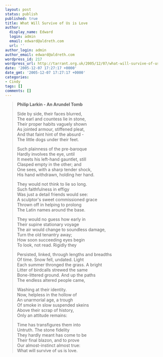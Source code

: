```yaml
---
layout: post
status: publish
published: true
title: What Will Survive of Us is Love
author:
  display_name: Edward
  login: admin
  email: edward@aldreth.com
  url: ''
author_login: admin
author_email: edward@aldreth.com
wordpress_id: 217
wordpress_url: http://tarrant.org.uk/2005/12/07/what-will-survive-of-us-is-love/
date: '2005-12-07 17:27:17 +0000'
date_gmt: '2005-12-07 17:27:17 +0000'
categories:
- Cindy
tags: []
comments: []
---
```

<blockquote><strong>Philip Larkin - An Arundel Tomb</strong>
<p>Side by side, their faces blurred,<br />
The earl and countess lie in stone,<br />
Their proper habits vaguely shown<br />
As jointed armour, stiffened pleat,<br />
And that faint hint of the absurd -<br />
The little dogs under their feet.</p>
<p>Such plainness of the pre-baroque<br />
Hardly involves the eye, until<br />
It meets his left-hand gauntlet, still<br />
Clasped empty in the other; and<br />
One sees, with a sharp tender shock,<br />
His hand withdrawn, holding her hand.</p>
<p>They would not think to lie so long.<br />
Such faithfulness in effigy<br />
Was just a detail friends would see:<br />
A sculptor's sweet commissioned grace<br />
Thrown off in helping to prolong<br />
The Latin names around the base.</p>
<p>They would no guess how early in<br />
Their supine stationary voyage<br />
The air would change to soundless damage,<br />
Turn the old tenantry away;<br />
How soon succeeding eyes begin<br />
To look, not read. Rigidly they</p>
<p>Persisted, linked, through lengths and breadths<br />
Of time. Snow fell, undated. Light<br />
Each summer thronged the grass. A bright<br />
Litter of birdcalls strewed the same<br />
Bone-littered ground. And up the paths<br />
The endless altered people came,</p>
<p>Washing at their identity.<br />
Now, helpless in the hollow of<br />
An unarmorial age, a trough<br />
Of smoke in slow suspended skeins<br />
Above their scrap of history,<br />
Only an attitude remains:</p>
<p>Time has transfigures them into<br />
Untruth. The stone fidelity<br />
They hardly meant has come to be<br />
Their final blazon, and to prove<br />
Our almost-instinct almost true:<br />
What will survive of us is love.</p></blockquote>
